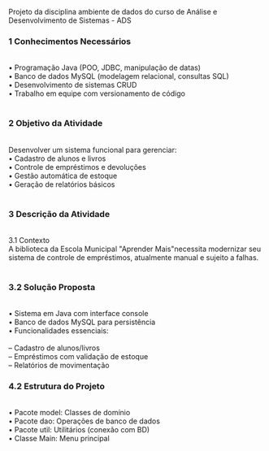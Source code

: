 Projeto da disciplina ambiente de dados do curso de Análise e Desenvolvimento de Sistemas - ADS 
<br>
<h3>1	Conhecimentos Necessários</h3><br>
•	Programação Java (POO, JDBC, manipulação de datas)<br>
•	Banco de dados MySQL (modelagem relacional, consultas SQL)<br>
•	Desenvolvimento de sistemas CRUD<br>
•	Trabalho em equipe com versionamento de código<br>
<br>
<h3>2	Objetivo da Atividade</h3><br>
Desenvolver um sistema funcional para gerenciar:<br>
•	Cadastro de alunos e livros<br>
•	Controle de empréstimos e devoluções<br>
•	Gestão automática de estoque<br>
•	Geração de relatórios básicos<br>
<br>
<h3>3	Descrição da Atividade</h3><br>
3.1	Contexto<br>
A biblioteca da Escola Municipal "Aprender Mais"necessita modernizar seu sistema de controle de empréstimos, atualmente manual e sujeito a falhas.<br>
<br>
<h3>3.2	Solução Proposta</h3><br>
•	Sistema em Java com interface console<br>
•	Banco de dados MySQL para persistência<br>
•	Funcionalidades essenciais:<br>
 <br>
–	Cadastro de alunos/livros<br>
–	Empréstimos com validação de estoque<br>
–	Relatórios de movimentação<br>
<h3>4.2	Estrutura do Projeto</h3><br>
•	Pacote model: Classes de domínio<br>
•	Pacote dao: Operações de banco de dados<br>
•	Pacote util: Utilitários (conexão com BD)<br>
•	Classe Main: Menu principal<br>
